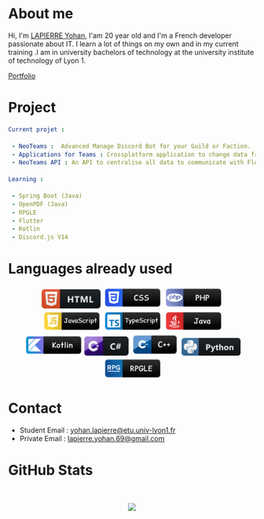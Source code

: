 # About me

Hi, I'm [LAPIERRE Yohan](https://github.com/LapierreYohan), I'am 20 year old and I'm a French developer passionate about IT. I learn a lot of things on my own and in my current training .I am in university bachelors of technology at the university institute of technology of Lyon 1. 

[Portfolio](https://lapierreyohan.github.io/#)

# Project 

```yaml
Current projet :

 - NeoTeams :  Advanced Manage Discord Bot for your Guild or Faction.
 - Applications for Teams : Crossplatform application to change data from NeoTeams Database.
 - NeoTeams API : An API to centralise all data to communicate with Flutter Application Crossplatform
 
Learning :

 - Spring Boot (Java)
 - OpenPDF (Java)
 - RPGLE
 - Flutter
 - Kotlin
 - Discord.js V14
```

# Languages already used

<div align="center" style="margin-left: 25px; margin-right: 25px;">
  <img src="./assets/html.png" alt="HTML" width="120">
  <img src="./assets/css.png" alt="CSS" width="120">
  <img src="./assets/php.png" alt="PHP" width="120">
  <img src="./assets/javascript.png" alt="JavaScript" width="120">
  <img src="./assets/typescript.png" alt="TypeScript" width="120">
  <img src="./assets/java.png" alt="Java" width="120">
  <img src="./assets/kotlin.png" alt="Kotlin" width="120">
  <img src="./assets/csharp.png" alt="C#" width="90">
  <img src="./assets/cpp.png" alt="C++" width="100">
  <img src="./assets/python.png" alt="Python" width="120">
  <img src="./assets/rpg.png" alt="RPG" width="120">
</div>


# Contact

 - Student Email : yohan.lapierre@etu.univ-lyon1.fr
 - Private Email : lapierre.yohan.69@gmail.com

# GitHub Stats

</br>
<p style="text-align:center;", align="center">
  <img src="https://github-readme-stats.vercel.app/api?username=LapierreYohan&show_icons=true&theme=radical&count_private=true">
</p>
<p align="center">
  <img src="https://github-readme-stats.vercel.app/api/top-langs/?username=LapierreYohan&layout=compact&theme=vision-friendly-dark" alt=""/>
</p>
